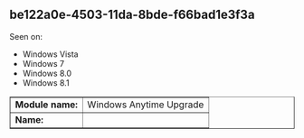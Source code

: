 ## be122a0e-4503-11da-8bde-f66bad1e3f3a

Seen on:
* Windows Vista
* Windows 7
* Windows 8.0
* Windows 8.1

<table border="1" class="docutils">
  <tbody>
    <tr>
      <td><b>Module name:</b></td>
      <td>Windows Anytime Upgrade</td>
    </tr>
    <tr>
      <td><b>Name:</b></td>
      <td>&nbsp;</td>
    </tr>
  </tbody>
</table>

